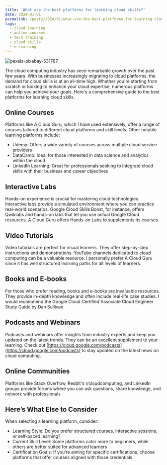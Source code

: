 ```yaml
---
title: 'What are the best platforms for learning cloud skills?'
date: 2024-01-01
permalink: /posts/2024/01/what-are-the-best-platforms-for-learning-cloud-skills/
tags:
  - cloud learning
  - online courses
  - tech training
  - cloud skills
  - e-Learning
---
```

![pexels-pixabay-531767](https://github.com/paraskevasleivadaros/paraskevasleivadaros.github.io/assets/16403754/910bceff-71b7-4f6b-8223-1f83336dc64a)

The cloud computing industry has seen remarkable growth over the past few years. With businesses increasingly migrating to cloud platforms, the demand for cloud skills is at an all-time high. Whether you're starting from scratch or looking to enhance your cloud expertise, numerous platforms can help you achieve your goals. Here's a comprehensive guide to the best platforms for learning cloud skills.

## Online Courses
Platforms like A Cloud Guru, which I have used extensively, offer a range of courses tailored to different cloud platforms and skill levels. Other notable learning platforms include:
- Udemy: Offers a wide variety of courses across multiple cloud service providers
- DataCamp: Ideal for those interested in data science and analytics within the cloud
- LinkedIn Learning: Great for professionals seeking to integrate cloud skills with their business and career objectives

## Interactive Labs
Hands-on experience is crucial for mastering cloud technologies. Interactive labs provide a simulated environment where you can practice real-world scenarios. Google Cloud Skills Boost, for instance, offers Qwiklabs and hands-on labs that let you use actual Google Cloud resources. A Cloud Guru offers Hands-on Labs to supplements its courses.

## Video Tutorials
Video tutorials are perfect for visual learners. They offer step-by-step instructions and demonstrations. YouTube channels dedicated to cloud computing can be a valuable resource. I personally prefer A Cloud Guru since it has well structured learning paths for all levels of learners.

## Books and E-books
For those who prefer reading, books and e-books are invaluable resources. They provide in-depth knowledge and often include real-life case studies. I would recommend the Google Cloud Certified Associate Cloud Engineer Study Guide by Dan Sullivan.

## Podcasts and Webinars
Podcasts and webinars offer insights from industry experts and keep you updated on the latest trends. They can be an excellent supplement to your learning. Check out [https://cloud.google.com/podcasts](https://cloud.google.com/podcasts) to stay updated on the latest news on cloud computing.

## Online Communities
Platforms like Stack Overflow, Reddit's r/cloudcomputing, and LinkedIn groups provide forums where you can ask questions, share knowledge, and network with professionals

## Here’s What Else to Consider
When selecting a learning platform, consider:
- Learning Style: Do you prefer structured courses, interactive sessions, or self-paced learning?
- Current Skill Level: Some platforms cater more to beginners, while others are better suited for advanced learners
- Certification Goals: If you’re aiming for specific certifications, choose platforms that offer courses aligned with those credentials
